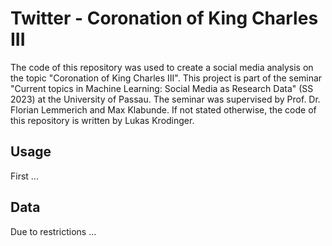 # Twitter - Coronation of King Charles III
The code of this repository was used to create a social media analysis on the topic "Coronation of King Charles III".
This project is part of the seminar "Current topics in Machine Learning: Social Media as Research Data" (SS 2023) at the University of Passau.
The seminar was supervised by Prof. Dr. Florian Lemmerich and Max Klabunde.
If not stated otherwise, the code of this repository is written by Lukas Krodinger.

## Usage
First ...

## Data
Due to restrictions ... 
